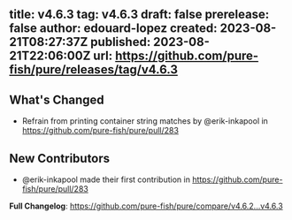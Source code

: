 title:	v4.6.3
tag:	v4.6.3
draft:	false
prerelease:	false
author:	edouard-lopez
created:	2023-08-21T08:27:37Z
published:	2023-08-21T22:06:00Z
url:	https://github.com/pure-fish/pure/releases/tag/v4.6.3
--
## What's Changed
* Refrain from printing container string matches by @erik-inkapool in https://github.com/pure-fish/pure/pull/283

## New Contributors
* @erik-inkapool made their first contribution in https://github.com/pure-fish/pure/pull/283

**Full Changelog**: https://github.com/pure-fish/pure/compare/v4.6.2...v4.6.3
